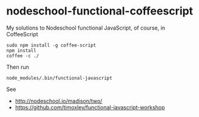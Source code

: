 # nodeschool-functional-coffeescript
My solutions to Nodeschool functional JavaScript, of course, in CoffeeScript

```
sudo npm install -g coffee-script
npm install
coffee -c ./
```
Then run
```
node_modules/.bin/functional-javascript
```

See 

* http://nodeschool.io/madison/two/
* https://github.com/timoxley/functional-javascript-workshop
